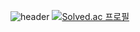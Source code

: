 ![header](https://capsule-render.vercel.app/api?type=wave&color=skyblue&height=200&section=header&text=KimJoonHyung&fontSize=90)
[![Solved.ac
프로필](http://mazassumnida.wtf/api/v2/generate_badge?boj=a2456542)](https://solved.ac/a2456542)
